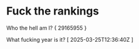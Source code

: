 # Fuck the rankings

Who the hell am I?
{ 29165955 }

What fucking year is it?
[ 2025-03-25T12:36:40Z ]
